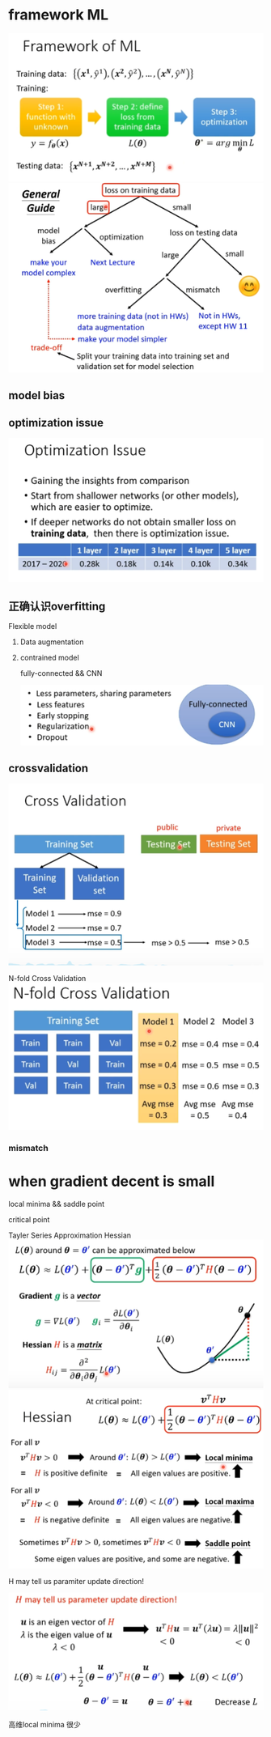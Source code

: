 # framework ML
![](framework.PNG)
![](guild.PNG)

## model bias

## optimization issue

![](optimis.PNG)

## 正确认识overfitting

Flexible model

1. Data augmentation
2. contrained model
   
    fully-connected  && CNN 

    ![](contrainedmodel.PNG) 

## crossvalidation
![](crossvalidation.PNG)    

N-fold Cross Validation
![](nfold.PNG)

### mismatch


# when gradient decent is small

local minima && saddle point

critical point

Tayler Series Approximation
Hessian
![](Tayler.PNG)
![](Hessian.PNG)

H may tell us paramiter update direction!

![](h.PNG)

高维local minima 很少